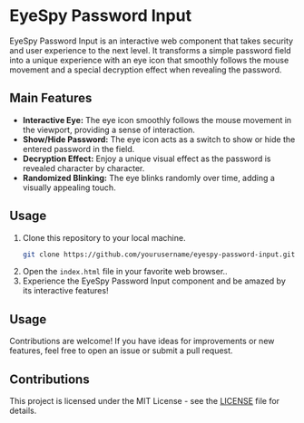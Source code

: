 # EyeSpy Password Input

EyeSpy Password Input is an interactive web component that takes security and user experience to the next level. It transforms a simple password field into a unique experience with an eye icon that smoothly follows the mouse movement and a special decryption effect when revealing the password.

## Main Features

- **Interactive Eye:** The eye icon smoothly follows the mouse movement in the viewport, providing a sense of interaction.
- **Show/Hide Password:** The eye icon acts as a switch to show or hide the entered password in the field.
- **Decryption Effect:** Enjoy a unique visual effect as the password is revealed character by character.
- **Randomized Blinking:** The eye blinks randomly over time, adding a visually appealing touch.

## Usage

1. Clone this repository to your local machine.
   ```bash
   git clone https://github.com/yourusername/eyespy-password-input.git
2. Open the `index.html` file in your favorite web browser..
3. Experience the EyeSpy Password Input component and be amazed by its interactive features!

## Usage

Contributions are welcome! If you have ideas for improvements or new features, feel free to open an issue or submit a pull request.

## Contributions

This project is licensed under the MIT License - see the [LICENSE](LICENSE) file for details.
